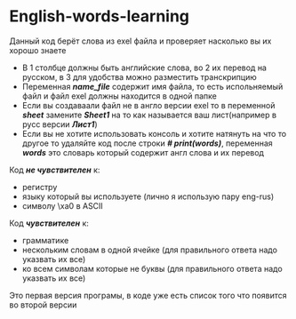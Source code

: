 # English-words-learning
Данный код берёт слова из exel файла и проверяет насколько вы их хорошо знаете

- В 1 столбце должны быть английские слова, во 2 их перевод на русском, в 3 для удобства можно разместить транскрипцию
- Переменная ***name_file*** содержит имя файла, то есть испольняемый файл и файл exel должны находится в одной папке
- Если вы создаваали файл не в англо версии exel то в переменной ***sheet*** замените ***Sheet1*** на то как называется ваш лист(например в русс версии ***Лист1***)
- Если вы не хотите использовать консоль и хотите натянуть на что то другое то удаляйте код после строки ***# print(words)***, переменная ***words*** это словарь который содержит англ слова и их перевод

Код ***не чувствителен*** к:
- регистру
- языку который вы используете (лично я использую пару eng-rus)
- символу \xa0 в ASCII

Код ***чувствителен*** к:
- грамматике
- нескольким словам в одной ячейке (для правильного ответа надо указвать их все)
- ко всем символам которые не буквы (для правильного ответа надо указвать их все)

Это первая версия програмы, в коде уже есть список того что появится во второй версии
